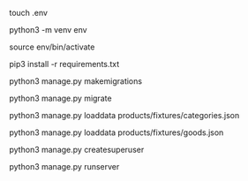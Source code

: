 touch .env

python3 -m venv env

source env/bin/activate

pip3 install -r requirements.txt

python3 manage.py makemigrations

python3 manage.py migrate

python3 manage.py loaddata products/fixtures/categories.json

python3 manage.py loaddata products/fixtures/goods.json

python3 manage.py createsuperuser

python3 manage.py runserver
